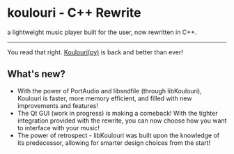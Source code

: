 # koulouri - C++ Rewrite
a lightweight music player built for the user, now rewritten in C++.

---

You read that right. [Koulouri(py)](https:://github.com/zeropointnothing/koulouri) is back and better than ever!

## What's new?

- With the power of PortAudio and libsndfile (through libKoulouri), Koulouri is faster, more memory efficient, and
filled with new improvements and features!
- The Qt GUI (work in progress) is making a comeback! With the tighter integration provided with the rewrite,
you can now choose how you want to interface with your music!
- The power of retrospect - libKoulouri was built upon the knowledge of its predecessor, allowing for smarter
design choices from the start!